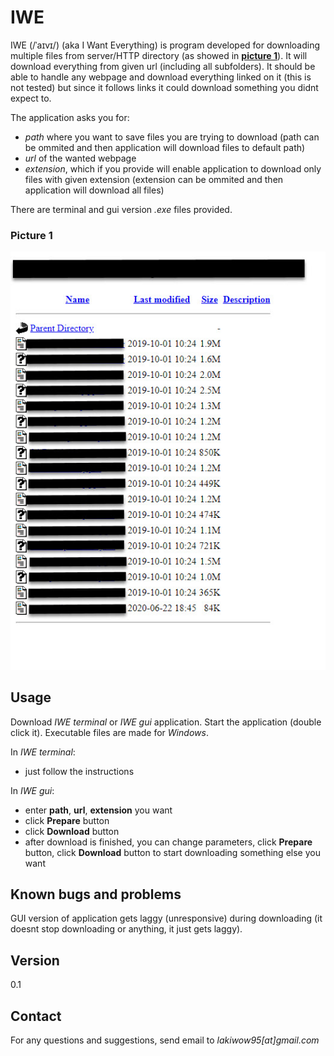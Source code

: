 # IWE

IWE (/ˈaɪvɪ/) (aka I Want Everything) is program developed for downloading multiple files from server/HTTP directory (as showed in **[picture 1](###picture-1)**). It will download everything from given url (including all subfolders). It should be able to handle any webpage and download everything linked on it (this is not tested) but since it follows links it could download something you didnt expect to. 

The application asks you for:  
- *path* where you want to save files you are trying to download (path can be ommited and then application will download files to default path) 
- *url* of the wanted webpage  
- *extension*, which if you provide will enable application to download only files with given extension (extension can be ommited and then application will download all files)

There are terminal and gui version *.exe* files provided.

### Picture 1
![alt text](picture.jpg)

## Usage

Download *IWE terminal* or *IWE gui* application.
Start the application (double click it). Executable files are made for *Windows*.

In *IWE terminal*:  
- just follow the instructions  

In *IWE gui*:  
- enter **path**, **url**, **extension** you want  
- click **Prepare** button
- click **Download** button
- after download is finished, you can change parameters, click **Prepare** button, click **Download** button to start downloading something else you want

## Known bugs and problems

GUI version of application gets laggy (unresponsive) during downloading (it doesnt stop downloading or anything, it just gets laggy).

## Version

0.1

## Contact

For any questions and suggestions, send email to *lakiwow95[at]gmail.com*